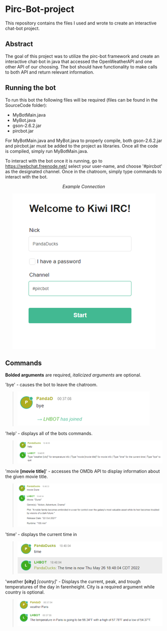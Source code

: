 # Pirc-Bot-project

This repository contains the files I used and wrote to create an interactive chat-bot project. 

## Abstract

The goal of this project was to utilize the pirc-bot framework and create an interactive chat-bot in java that accessed the OpenWeatherAPI and one other API of our choosing. The bot should have functionality to make calls to both API and return relevant information.

## Running the bot

To run this bot the following files will be required (files can be found in the SourceCode folder):
- MyBotMain.java
- MyBot.java
- gson-2.6.2.jar
- pircbot.jar

For MyBotMain.java and MyBot.java to properly compile, both gson-2.6.2.jar and pircbot.jar must be added to the project as libraries. Once all the code is compiled, simply run MyBotMain.java.

To interact with the bot once it is running, go to https://webchat.freenode.net/ select your user-name, and choose '#pircbot' as the designated channel. Once in the chatroom, simply type commands to interact with the bot.

<p align="center">
  <i>Example Connection</i>
</p>
<p align="center">
  <img src="/assets/chatroom-connection.png" alt="Screenshot of a sample connection to chatroom" title="Sample connection to chatroom" />
</p>

## Commands

**Bolded arguments** are required, *italicized arguments* are optional.

'bye' - causes the bot to leave the chatroom.
>![Example of 'bye' command](/assets/bye-example.png)

'help' - displays all of the bots commands.
>![Example of 'help' command](/assets/help-example.png)

'movie **[movie title]**' - accesses the OMDb API to display information about the given movie title.
>![Example of 'movie' command](/assets/movie-example.png)

'time' - displays the current time in 
>![Example of 'time' command](/assets/time-example.png)

'weather **[city]** *[country]*' - Displays the current, peak, and trough temperatures of the day in farenheight. City is a required argument while country is optional.
>![Example of 'weather' command](/assets/weather-example.png)
